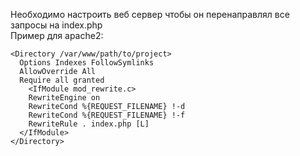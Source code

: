 Необходимо настроить веб сервер чтобы он перенаправлял все запросы на index.php  
Пример для apache2:
```SHELL
<Directory /var/www/path/to/project>
  Options Indexes FollowSymlinks
  AllowOverride All
  Require all granted
    <IfModule mod_rewrite.c>
    RewriteEngine on
    RewriteCond %{REQUEST_FILENAME} !-d
    RewriteCond %{REQUEST_FILENAME} !-f
    RewriteRule . index.php [L]
  </IfModule>
</Directory>
```

